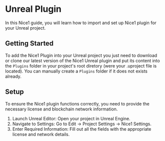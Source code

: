 # Unreal Plugin
In this Nice1 guide, you will learn how to import and set up Nice1 plugin for your Unreal project.

## Getting Started  
To add the Nice1 Plugin into your Unreal project you just need to download or clone our latest version of the Nice1 Unreal plugin and put its content into the `Plugins` folder in your project's root diretory (were your .uproject file is located). You can manually create a `Plugins` folder if it does not exists already.
  
## Setup
To ensure the Nice1 plugin functions correctly, you need to provide the necessary license and blockchain network information.

1. Launch Unreal Editor: Open your project in Unreal Engine.
2. Navigate to Settings: Go to Edit -> Project Settings -> Nice1 Settings.
3. Enter Required Information: Fill out all the fields with the appropriate license and network details.
